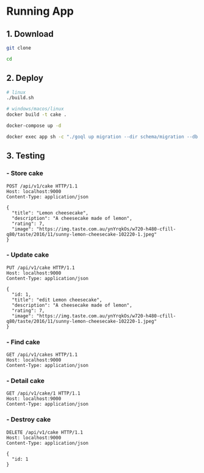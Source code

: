 # Running App

## 1. Download
```bash
git clone

cd 
```
## 2. Deploy
```bash
# linux
./build.sh

# windows/macos/linux
docker build -t cake .

docker-compose up -d

docker exec app sh -c "./goql up migration --dir schema/migration --db mysql://danang:danang@tcp\(mysql:3306\)/db-cake?parseTime=true&loc=Asia%2FJakarta"
```

## 3. Testing

### - Store cake
```http
POST /api/v1/cake HTTP/1.1
Host: localhost:9000
Content-Type: application/json

{
  "title": "Lemon cheesecake",
  "description": "A cheesecake made of lemon",
  "rating": 7,
  "image": "https://img.taste.com.au/ynYrqkOs/w720-h480-cfill-q80/taste/2016/11/sunny-lemon-cheesecake-102220-1.jpeg"
}
```

### - Update cake
```http
PUT /api/v1/cake HTTP/1.1
Host: localhost:9000
Content-Type: application/json

{
  "id: 1,
  "title": "edit Lemon cheesecake",
  "description": "A cheesecake made of lemon",
  "rating": 7,
  "image": "https://img.taste.com.au/ynYrqkOs/w720-h480-cfill-q80/taste/2016/11/sunny-lemon-cheesecake-102220-1.jpeg"
}
```

### - Find cake
```http
GET /api/v1/cakes HTTP/1.1
Host: localhost:9000
Content-Type: application/json
```

### - Detail cake
```http
GET /api/v1/cake/1 HTTP/1.1
Host: localhost:9000
Content-Type: application/json
```

### - Destroy cake
```http
DELETE /api/v1/cake HTTP/1.1
Host: localhost:9000
Content-Type: application/json

{
  "id: 1
}
```